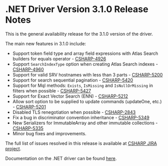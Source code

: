 ﻿# .NET Driver Version 3.1.0 Release Notes

This is the general availability release for the 3.1.0 version of the driver.

The main new features in 3.1.0 include:

+ Support token field type and array field expressions with Atlas Search builders for equals operator - [CSHARP-4926](https://jira.mongodb.org/browse/CSHARP-4926)
+ Support `SearchIndexType` option when creating Atlas Search indexes - [CSHARP-4960](https://jira.mongodb.org/browse/CSHARP-4960)
+ Support for valid SRV hostnames with less than 3 parts - [CSHARP-5200](https://jira.mongodb.org/browse/CSHARP-5200)
+ Support for search sequential pagination - [CSHARP-5420](https://jira.mongodb.org/browse/CSHARP-5420)
+ Support for Mql methods: `Exists`, `IsMissing` and `IsNullOrMissing` in filters when possible - [CSHARP-5427](https://jira.mongodb.org/browse/CSHARP-5427)
+ Support for Exact Vector Search (ENN) - [CSHARP-5212](https://jira.mongodb.org/browse/CSHARP-5212)
+ Allow sort option to be supplied to update commands (updateOne, etc.) - [CSHARP-5201](https://jira.mongodb.org/browse/CSHARP-5201)
+ Disabled TLS renegotiation when possible - [CSHARP-2843](https://jira.mongodb.org/browse/CSHARP-2843)
+ Fix a bug in discriminator convention inheritance - [CSHARP-5349](https://jira.mongodb.org/browse/CSHARP-5349)
+ New Serializers for ImmutableArray and other immutable collections - [CSHARP-5335](https://jira.mongodb.org/browse/CSHARP-5335)
+ Minor bug fixes and improvements.

The full list of issues resolved in this release is available at [CSHARP JIRA project](https://jira.mongodb.org/issues/?jql=project%20%3D%20CSHARP%20AND%20fixVersion%20%3D%203.1.0%20ORDER%20BY%20key%20ASC).

Documentation on the .NET driver can be found [here](https://www.mongodb.com/docs/drivers/csharp/v3.1/).
